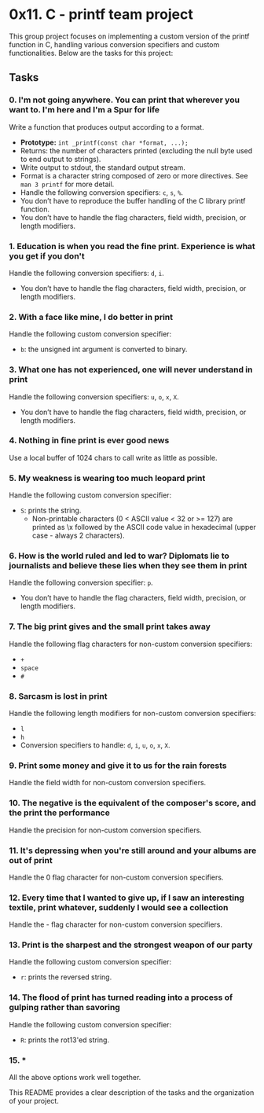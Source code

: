 # 0x11. C - printf team project

This group project focuses on implementing a custom version of the printf function in C, handling various conversion specifiers and custom functionalities. Below are the tasks for this project:

## Tasks

### 0. I'm not going anywhere. You can print that wherever you want to. I'm here and I'm a Spur for life
Write a function that produces output according to a format.

* **Prototype:** `int _printf(const char *format, ...);`
* Returns: the number of characters printed (excluding the null byte used to end output to strings).
* Write output to stdout, the standard output stream.
* Format is a character string composed of zero or more directives. See `man 3 printf` for more detail.
* Handle the following conversion specifiers: `c`, `s`, `%`.
* You don’t have to reproduce the buffer handling of the C library printf function.
* You don’t have to handle the flag characters, field width, precision, or length modifiers.

### 1. Education is when you read the fine print. Experience is what you get if you don't
Handle the following conversion specifiers: `d`, `i`.

* You don’t have to handle the flag characters, field width, precision, or length modifiers.

### 2. With a face like mine, I do better in print
Handle the following custom conversion specifier:

* `b`: the unsigned int argument is converted to binary.

### 3. What one has not experienced, one will never understand in print
Handle the following conversion specifiers: `u`, `o`, `x`, `X`.

* You don’t have to handle the flag characters, field width, precision, or length modifiers.

### 4. Nothing in fine print is ever good news
Use a local buffer of 1024 chars to call write as little as possible.

### 5. My weakness is wearing too much leopard print
Handle the following custom conversion specifier:

* `S`: prints the string.
  * Non-printable characters (0 < ASCII value < 32 or >= 127) are printed as \x followed by the ASCII code value in hexadecimal (upper case - always 2 characters).

### 6. How is the world ruled and led to war? Diplomats lie to journalists and believe these lies when they see them in print
Handle the following conversion specifier: `p`.

* You don’t have to handle the flag characters, field width, precision, or length modifiers.

### 7. The big print gives and the small print takes away
Handle the following flag characters for non-custom conversion specifiers:

* `+`
* `space`
* `#`

### 8. Sarcasm is lost in print
Handle the following length modifiers for non-custom conversion specifiers:

* `l`
* `h`
* Conversion specifiers to handle: `d`, `i`, `u`, `o`, `x`, `X`.

### 9. Print some money and give it to us for the rain forests
Handle the field width for non-custom conversion specifiers.

### 10. The negative is the equivalent of the composer's score, and the print the performance
Handle the precision for non-custom conversion specifiers.

### 11. It's depressing when you're still around and your albums are out of print
Handle the 0 flag character for non-custom conversion specifiers.

### 12. Every time that I wanted to give up, if I saw an interesting textile, print whatever, suddenly I would see a collection
Handle the - flag character for non-custom conversion specifiers.

### 13. Print is the sharpest and the strongest weapon of our party
Handle the following custom conversion specifier:

* `r`: prints the reversed string.

### 14. The flood of print has turned reading into a process of gulping rather than savoring
Handle the following custom conversion specifier:

* `R`: prints the rot13'ed string.

### 15. *
All the above options work well together.

This README provides a clear description of the tasks and the organization of your project.
